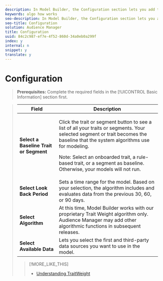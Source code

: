 ```yaml
---
description: In Model Builder, the Configuration section lets you add traits or segments to the model. In this section, select a baseline trait or segment, a look-back period, and data from your first and third-party data sources.
keywords: algo how works
seo-description: In Model Builder, the Configuration section lets you add traits or segments to the model. In this section, select a baseline trait or segment, a look-back period, and data from your first and third-party data sources.
seo-title: Configuration
solution: Audience Manager
title: Configuration
uuid: 84c2c987-ef7e-4f52-860d-34a0eb0a299f
index: y
internal: n
snippet: y
translate: y
---
```


# Configuration


>**Prerequisites:** Complete the required fields in the [!UICONTROL  Basic Information] section first. 



><table id="table_7A6BE5E5498D4776A30323B743954150"> 
 <thead> 
  <tr> 
   <th colname="col1" class="entry"> Field </th> 
   <th colname="col2" class="entry"> Description </th> 
  </tr> 
 </thead>
 <tbody> 
  <tr> 
   <td colname="col1"> <b>Select a Baseline Trait or Segment</b> </td> 
   <td colname="col2"> <p>Click the trait or segment button to see a list of all your traits or segments. Your selected segment or trait becomes the baseline that the system algorithms use for modeling. </p> <p> <p>Note:  Select an onboarded trait, a rule-based trait, or a segment as baseline. Otherwise, your models will not run. </p> </p> </td> 
  </tr> 
  <tr> 
   <td colname="col1"> <b>Select Look Back Period</b> </td> 
   <td colname="col2"> Sets a time range for the model. Based on your selection, the algorithm includes and evaluates data from the previous 30, 60, or 90 days. </td> 
  </tr> 
  <tr> 
   <td colname="col1"> <b>Select Algorithm</b> </td> 
   <td colname="col2"> At this time, Model Builder works with our proprietary <span class="keyword"> Trait Weight</span> algorithm only. <span class="keyword"> Audience Manager</span> may add other algorithmic functions in subsequent releases. </td> 
  </tr> 
  <tr> 
   <td colname="col1"> <b>Select Available Data</b> </td> 
   <td colname="col2"> Lets you select the first and third-party data sources you want to use in the model. </td> 
  </tr> 
 </tbody> 
</table>

>[!MORE_LIKE_THIS]
>
>* [ Understanding TraitWeight ](traitweight.md#concept_1E21CF71FBD04C3EA59554909828DAD5)
